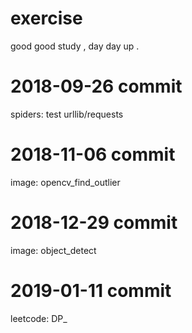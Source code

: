 # exercise
good good study , day day up .


# 

# 2018-09-26 commit
spiders: test urllib/requests


# 2018-11-06 commit
image: opencv_find_outlier


# 2018-12-29 commit
image: object_detect


# 2019-01-11 commit
leetcode: DP_

#
